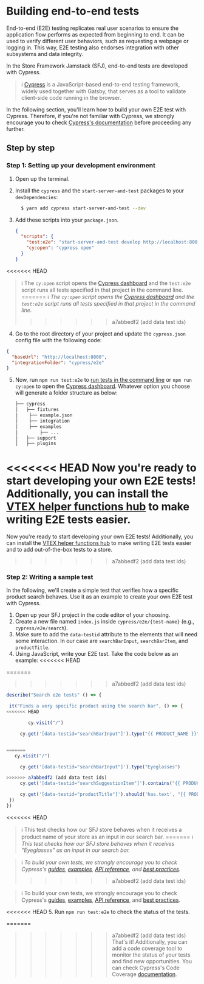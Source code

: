 # Building end-to-end tests

End-to-end (E2E) testing replicates real user scenarios to ensure the application flow performs as expected from beginning to end. It can be used to verify different user behaviors, such as requesting a webpage or logging in. This way, E2E testing also endorses integration with other subsystems and data integrity.

In the Store Framework Jamstack (SFJ), end-to-end tests are developed with Cypress.

> ℹ️ [Cypress](https://www.cypress.io/) is a JavaScript-based end-to-end testing framework, widely used together with Gatsby, that serves as a tool to validate client-side code running in the browser.

In the following section, you'll learn how to build your own E2E test with Cypress. Therefore, if you're not familiar with Cypress, we strongly encourage you to check [Cypress's documentation](https://docs.cypress.io/guides/overview/why-cypress.html) before proceeding any further.

## Step by step
 
### Step 1: Setting up your development environment

1. Open up the terminal.
2. Install the `cypress` and the `start-server-and-test` packages to your `devDependencies`:

   ```bash
     $ yarn add cypress start-server-and-test --dev
   ```

3. Add these scripts into your `package.json`.

   ```json
   {
     "scripts": {
       "test:e2e": "start-server-and-test develop http://localhost:8000 cy:open",
       "cy:open": "cypress open"
     }
   }
   ```

<<<<<<< HEAD
> ℹ️  The `cy:open` script opens the [Cypress dashboard](https://www.cypress.io/dashboard) and the `test:e2e` script runs all tests specified in that project in the command line.
=======
> ℹ️ _The `cy:open` script opens the [Cypress dashboard](https://www.cypress.io/dashboard) and the `test:e2e` script runs all tests specified in that project in the command line._
>>>>>>> a7abbedf2 (add data test ids)

4. Go to the root directory of your project and update the `cypress.json` config file with the following code:

```json
{
  "baseUrl": "http://localhost:8000",
  "integrationFolder": "cypress/e2e"
}
```

5. Now, run `npm run test:e2e` to [run tests in the command line](https://docs.cypress.io/guides/guides/command-line.html#Installation) or `npm run cy:open` to open the [Cypress dashboard](https://www.cypress.io/dashboard). Whatever option you choose will generate a folder structure as below:

   ```bash
   ├── cypress
   │   ├── fixtures
   │   	├── example.json
   │	├── integration
   │   	├── examples
   │   		├── ...
   │   ├── support
   │   ├── plugins
   ```

<<<<<<< HEAD
Now you're ready to start developing your own E2E tests! Additionally, you can install the [VTEX helper functions hub](https://github.com/vtex/test-tools) to make writing E2E tests easier.
=======
Now you're ready to start developing your own E2E tests! Additionally, you can install the [VTEX helper functions hub](https://github.com/vtex/test-toolshttps://github.com/vtex/test-tools) to make writing E2E tests easier and to add out-of-the-box tests to a store.
>>>>>>> a7abbedf2 (add data test ids)

### Step 2: Writing a sample test

In the following, we'll create a simple test that verifies how a specific product search behaves. Use it as an example to create your own E2E test with Cypress.

1. Open up your SFJ project in the code editor of your choosing.
2. Create a new file named `index.js` inside `cypress/e2e/{test-name}` (e.g., `cypress/e2e/search`).
3. Make sure to add the `data-testid` attribute to the elements that will need some interaction. In our case are `searchBarInput`, `searchBarItem`, and `productTitle`.
4. Using JavaScript, write your E2E test. Take the code below as an example:
<<<<<<< HEAD

=======
>>>>>>> a7abbedf2 (add data test ids)

   ```js
   describe("Search e2e tests" () => {

   	it("Finds a very specific product using the search bar", () => {
<<<<<<< HEAD

           cy.visit("/")

   		cy.get('[data-testid="searchBarInput"]').type("{{ PRODUCT_NAME }}")


=======
      cy.visit("/")

   		cy.get('[data-testid="searchBarInput"]').type("Eyeglasses")

>>>>>>> a7abbedf2 (add data test ids)
   		cy.get('[data-testid="searchSuggestionItem"]').contains("{{ PRODUCT_NAME }}").click()

   		cy.get('[data-testid="productTitle"]').should('has.text', "{{ PRODUCT_NAME }}")
   	})
   })
   ```

<<<<<<< HEAD
> ℹ️  This test checks how our SFJ store behaves when it receives a product name of your store as an input in our search bar.
=======
> ℹ️ _This test checks how our SFJ store behaves when it receives "Eyeglasses" as an input in our search bar._

> ℹ️ _To build your own tests, we strongly encourage you to check Cypress's [guides](https://docs.cypress.io/guides/getting-started/writing-your-first-test.html#Add-a-test-file), [examples](https://docs.cypress.io/examples/examples/recipes.html#Fundamentals), [API reference](https://docs.cypress.io/api/api/table-of-contents.html), and [best practices](https://docs.cypress.io/guides/references/best-practices.html)._
>>>>>>> a7abbedf2 (add data test ids)

> ℹ️  To build your own tests, we strongly encourage you to check Cypress's [guides](https://docs.cypress.io/guides/getting-started/writing-your-first-test.html#Add-a-test-file), [examples](https://docs.cypress.io/examples/examples/recipes.html#Fundamentals), [API reference](https://docs.cypress.io/api/api/table-of-contents.html), and [best practices](https://docs.cypress.io/guides/references/best-practices.html).

<<<<<<< HEAD
5. Run `npm run test:e2e` to check the status of the tests.

=======
>>>>>>> a7abbedf2 (add data test ids)
That's it! Additionally, you can add a code coverage tool to monitor the status of your tests and find new opportunities. You can check Cypress's Code Coverage [documentation](https://docs.cypress.io/guides/tooling/code-coverage.html#Introduction).
